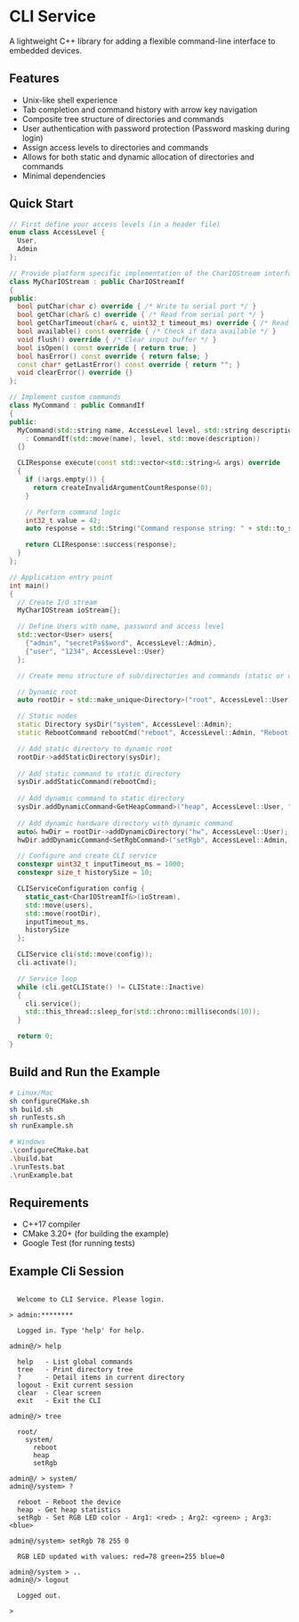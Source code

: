 # CLI Service

A lightweight C++ library for adding a flexible command-line interface to embedded devices.

## Features
- Unix-like shell experience
- Tab completion and command history with arrow key navigation
- Composite tree structure of directories and commands
- User authentication with password protection (Password masking during login)
- Assign access levels to directories and commands
- Allows for both static and dynamic allocation of directories and commands
- Minimal dependencies

## Quick Start
```cpp
// First define your access levels (in a header file)
enum class AccessLevel {
  User,
  Admin
};

// Provide platform specific implementation of the CharIOStream interface for your serial port
class MyCharIOStream : public CharIOStreamIf
{
public:
  bool putChar(char c) override { /* Write to serial port */ }
  bool getChar(char& c) override { /* Read from serial port */ }
  bool getCharTimeout(char& c, uint32_t timeout_ms) override { /* Read with timeout */ }
  bool available() const override { /* Check if data available */ }
  void flush() override { /* Clear input buffer */ }
  bool isOpen() const override { return true; }
  bool hasError() const override { return false; }
  const char* getLastError() const override { return ""; }
  void clearError() override {}
};

// Implement custom commands
class MyCommand : public CommandIf
{
public:
  MyCommand(std::string name, AccessLevel level, std::string description = "")
    : CommandIf(std::move(name), level, std::move(description))
  {}

  CLIResponse execute(const std::vector<std::string>& args) override
  {
    if (!args.empty()) {
      return createInvalidArgumentCountResponse(0);
    }

    // Perform command logic
    int32_t value = 42;
    auto response = std::String("Command response string: " + std::to_string(value))

    return CLIResponse::success(response);
  }
};

// Application entry point
int main()
{
  // Create I/O stream
  MyCharIOStream ioStream{};

  // Define Users with name, password and access level
  std::vector<User> users{
    {"admin", "secretPa$$word", AccessLevel::Admin},
    {"user", "1234", AccessLevel::User}
  };

  // Create menu structure of sub/directories and commands (static or dynamic allocation)

  // Dynamic root
  auto rootDir = std::make_unique<Directory>("root", AccessLevel::User);

  // Static nodes
  static Directory sysDir("system", AccessLevel::Admin);
  static RebootCommand rebootCmd("reboot", AccessLevel::Admin, "Reboot the device");

  // Add static directory to dynamic root
  rootDir->addStaticDirectory(sysDir);
    
  // Add static command to static directory
  sysDir.addStaticCommand(rebootCmd);
    
  // Add dynamic command to static directory
  sysDir.addDynamicCommand<GetHeapCommand>("heap", AccessLevel::User, "Get heap statistics");
    
  // Add dynamic hardware directory with dynamic command
  auto& hwDir = rootDir->addDynamicDirectory("hw", AccessLevel::User);
  hwDir.addDynamicCommand<SetRgbCommand>("setRgb", AccessLevel::Admin, "Set RGB LED color - Arg1: <red> ; Arg2: <green> ; Arg3: <blue>");

  // Configure and create CLI service
  constexpr uint32_t inputTimeout_ms = 1000;
  constexpr size_t historySize = 10;

  CLIServiceConfiguration config {
    static_cast<CharIOStreamIf&>(ioStream),
    std::move(users),
    std::move(rootDir),
    inputTimeout_ms,
    historySize
  };

  CLIService cli(std::move(config));
  cli.activate();

  // Service loop
  while (cli.getCLIState() != CLIState::Inactive)
  {
    cli.service();
    std::this_thread::sleep_for(std::chrono::milliseconds(10));
  }

  return 0;
}
```

## Build and Run the Example
```bash
# Linux/Mac
sh configureCMake.sh
sh build.sh
sh runTests.sh
sh runExample.sh

# Windows
.\configureCMake.bat
.\build.bat
.\runTests.bat
.\runExample.bat
```

## Requirements
- C++17 compiler
- CMake 3.20+ (for building the example)
- Google Test (for running tests)

## Example Cli Session
```

  Welcome to CLI Service. Please login.

> admin:********

  Logged in. Type 'help' for help.

admin@/> help

  help   - List global commands
  tree   - Print directory tree
  ?      - Detail items in current directory
  logout - Exit current session
  clear  - Clear screen
  exit   - Exit the CLI

admin@/> tree

  root/
    system/
      reboot
      heap
      setRgb

admin@/ > system/
admin@/system> ?

  reboot - Reboot the device
  heap - Get heap statistics
  setRgb - Set RGB LED color - Arg1: <red> ; Arg2: <green> ; Arg3: <blue>

admin@/system> setRgb 78 255 0

  RGB LED updated with values: red=78 green=255 blue=0

admin@/system > ..
admin@/> logout

  Logged out.

> 
```
